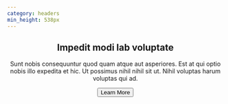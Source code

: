 ```yaml
---
category: headers
min_height: 538px
---
```


<header class="bg-center bg-cover" style="background-image: url('/assets/images/bg-pattern-right.svg');">
  <div class="container mx-auto px-8">
    <div class="py-16 md:max-w-lg md:py-32">
      <h2 class="text-4xl font-serif font-bold tracking-wide text-gray-800 leading-none mb-8 md:text-5xl">
        Impedit modi lab voluptate
      </h2>
      <p class="text-gray-600 mb-8 tracking-wide">
        Sunt nobis consequuntur quod quam atque aut asperiores. Est at qui optio nobis illo
        expedita et hic. Ut possimus
        nihil nihil sit ut. Nihil voluptas harum voluptas qui ad.
      </p>
      <div>
        <button class="py-3 px-16 bg-{primary}-500 hover:bg-{primary}-600 capitalize text-white rounded-full tracking-wider">
          Learn More
        </button>
      </div>
    </div>
  </div>
</header>